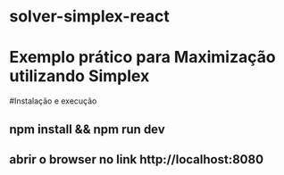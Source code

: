 # solver-simplex-react

# Exemplo prático para Maximização utilizando Simplex

#Instalação e execução

## npm install && npm run dev

## abrir o browser no link http://localhost:8080


